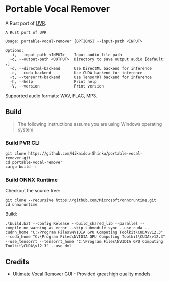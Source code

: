 # Portable Vocal Remover

A Rust port of [UVR](https://github.com/Anjok07/ultimatevocalremovergui).

```console
A Rust port of UVR

Usage: portable-vocal-remover [OPTIONS] --input-path <INPUT>

Options:
  -i, --input-path <INPUT>    Input audio file path
  -o, --output-path <OUTPUT>  Directory to save output audio [default: .]
  -d, --directml-backend      Use DirectML backend for inference
  -c, --cuda-backend          Use CUDA backend for inference
  -t, --tensorrt-backend      Use TensorRT backend for inference
  -h, --help                  Print help
  -V, --version               Print version
```

Supported audio formats: WAV, FLAC, MP3.

## Build

> The following instructions assume you are using Windows operating system.

### Build PVR CLI

```shell
git clone https://github.com/Nikaidou-Shinku/portable-vocal-remover.git
cd portable-vocal-remover
cargo build -r
```

### Build ONNX Runtime

Checkout the source tree:

```shell
git clone --recursive https://github.com/Microsoft/onnxruntime.git
cd onnxruntime
```

Build:

```shell
.\build.bat --config Release --build_shared_lib --parallel --compile_no_warning_as_error --skip_submodule_sync --use_cuda --cudnn_home "C:\Program Files\NVIDIA GPU Computing Toolkit\CUDA\v12.3" --cuda_home "C:\Program Files\NVIDIA GPU Computing Toolkit\CUDA\v12.3" --use_tensorrt --tensorrt_home "C:\Program Files\NVIDIA GPU Computing Toolkit\CUDA\v12.3" --use_dml
```

## Credits

- [Ultimate Vocal Remover GUI](https://github.com/Anjok07/ultimatevocalremovergui) - Provided great high quality models.
